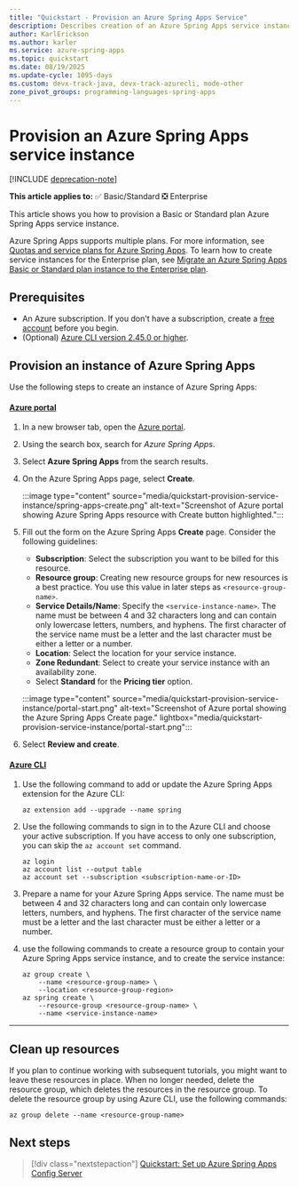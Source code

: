 ```yaml
---
title: "Quickstart - Provision an Azure Spring Apps Service"
description: Describes creation of an Azure Spring Apps service instance for app deployment.
author: KarlErickson
ms.author: karler
ms.service: azure-spring-apps
ms.topic: quickstart
ms.date: 08/19/2025
ms.update-cycle: 1095-days
ms.custom: devx-track-java, devx-track-azurecli, mode-other
zone_pivot_groups: programming-languages-spring-apps
---
```


# Provision an Azure Spring Apps service instance

[!INCLUDE [deprecation-note](../includes/deprecation-note.md)]

**This article applies to:** ✅ Basic/Standard ❎ Enterprise

This article shows you how to provision a Basic or Standard plan Azure Spring Apps service instance.

Azure Spring Apps supports multiple plans. For more information, see [Quotas and service plans for Azure Spring Apps](quotas.md). To learn how to create service instances for the Enterprise plan, see [Migrate an Azure Spring Apps Basic or Standard plan instance to the Enterprise plan](how-to-migrate-standard-tier-to-enterprise-tier.md).

## Prerequisites

- An Azure subscription. If you don't have a subscription, create a [free account](https://azure.microsoft.com/pricing/purchase-options/azure-account?cid=msft_learn) before you begin.
- (Optional) [Azure CLI version 2.45.0 or higher](/cli/azure/install-azure-cli).

## Provision an instance of Azure Spring Apps

Use the following steps to create an instance of Azure Spring Apps:

#### [Azure portal](#tab/Azure-portal)

1. In a new browser tab, open the [Azure portal](https://portal.azure.com/).

1. Using the search box, search for *Azure Spring Apps*.

1. Select **Azure Spring Apps** from the search results.

1. On the Azure Spring Apps page, select **Create**.

   :::image type="content" source="media/quickstart-provision-service-instance/spring-apps-create.png" alt-text="Screenshot of Azure portal showing Azure Spring Apps resource with Create button highlighted.":::

1. Fill out the form on the Azure Spring Apps **Create** page. Consider the following guidelines:

   - **Subscription**: Select the subscription you want to be billed for this resource.
   - **Resource group**: Creating new resource groups for new resources is a best practice. You use this value in later steps as `<resource-group-name>`.
   - **Service Details/Name**: Specify the `<service-instance-name>`. The name must be between 4 and 32 characters long and can contain only lowercase letters, numbers, and hyphens. The first character of the service name must be a letter and the last character must be either a letter or a number.
   - **Location**: Select the location for your service instance.
   - **Zone Redundant**: Select to create your service instance with an availability zone.
   - Select **Standard** for the **Pricing tier** option.

   :::image type="content" source="media/quickstart-provision-service-instance/portal-start.png" alt-text="Screenshot of Azure portal showing the Azure Spring Apps Create page." lightbox="media/quickstart-provision-service-instance/portal-start.png":::

1. Select **Review and create**.

#### [Azure CLI](#tab/Azure-CLI)

1. Use the following command to add or update the Azure Spring Apps extension for the Azure CLI:

   ```azurecli
   az extension add --upgrade --name spring
   ```

1. Use the following commands to sign in to the Azure CLI and choose your active subscription. If you have access to only one subscription, you can skip the `az account set` command.

   ```azurecli
   az login
   az account list --output table
   az account set --subscription <subscription-name-or-ID>
   ```

1. Prepare a name for your Azure Spring Apps service. The name must be between 4 and 32 characters long and can contain only lowercase letters, numbers, and hyphens. The first character of the service name must be a letter and the last character must be either a letter or a number.

1. use the following commands to create a resource group to contain your Azure Spring Apps service instance, and to create the service instance:

   ```azurecli
   az group create \
       --name <resource-group-name> \
       --location <resource-group-region>
   az spring create \
       --resource-group <resource-group-name> \
       --name <service-instance-name>
   ```

---

## Clean up resources

If you plan to continue working with subsequent tutorials, you might want to leave these resources in place. When no longer needed, delete the resource group, which deletes the resources in the resource group. To delete the resource group by using Azure CLI, use the following commands:

```azurecli
az group delete --name <resource-group-name>
```

## Next steps

> [!div class="nextstepaction"]
> [Quickstart: Set up Azure Spring Apps Config Server](./quickstart-setup-config-server.md)
